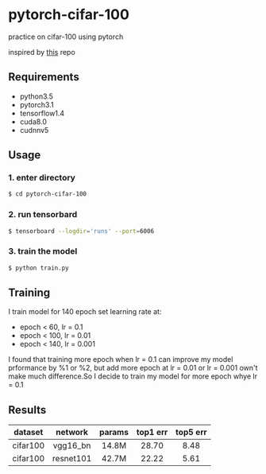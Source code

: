 # pytorch-cifar-100

practice on cifar-100 using pytorch


inspired by [this](https://github.com/kuangliu/pytorch-cifar) repo

## Requirements
- python3.5
- pytorch3.1
- tensorflow1.4
- cuda8.0
- cudnnv5

## Usage

### 1. enter directory
```bash
$ cd pytorch-cifar-100
```

### 2. run tensorbard
```bash
$ tensorboard --logdir='runs' --port=6006
```
### 3. train the model
```bash
$ python train.py
```
## Training
I train model for 140 epoch
set learning rate at:
- epoch < 60, lr = 0.1
- epoch < 100, lr = 0.01
- epoch < 140, lr = 0.001

I found that training more epoch when lr = 0.1 can improve
my model prformance by %1 or %2, but add more epoch at lr = 0.01
or lr = 0.001 own't make much difference.So I decide to train my
model for more epoch whye lr = 0.1

## Results

|dataset|network|params|top1 err|top5 err|
|:---:|:---:|:---:|:---:|:---:|
|cifar100|vgg16_bn|14.8M|28.70|8.48|
|cifar100|resnet101|42.7M|22.22|5.61|